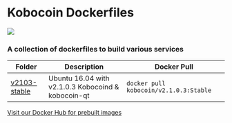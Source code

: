 # Kobocoin Dockerfiles
![](http://kobocoin.com/docker1.png "") 
### A collection of dockerfiles to build various services

Folder | Description | Docker Pull
--- | --- | --- |
[v2103-stable](https://github.com/kobocoin/dockerfiles/tree/master/v2103-stable "go there") | Ubuntu 16.04 with v2.1.0.3 Kobocoind & kobocoin-qt | `docker pull kobocoin/v2.1.0.3:Stable`

[Visit our Docker Hub for prebuilt images](https://hub.docker.com/r/kobocoin/ "go there")
